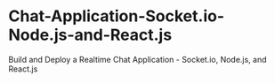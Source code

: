 # Chat-Application-Socket.io-Node.js-and-React.js
Build and Deploy a Realtime Chat Application - Socket.io, Node.js, and React.js
